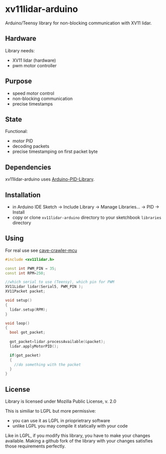 # xv11lidar-arduino

Arduino/Teensy library for non-blocking communication with XV11 lidar.

## Hardware 

Library needs:
- XV11 lidar (hardware)
- pwm motor controller 

## Purpose

- speed motor control
- non-blocking communication
- precise timestamps

## State

Functional:
- motor PID
- decoding packets
- precise timestamping on first packet byte

## Dependencies 

xv11lidar-arduino uses [Arduino-PID-Library](https://github.com/br3ttb/Arduino-PID-Library.git).

## Installation

- in Arduino IDE Sketch -> Include Library -> Manage Libraries... -> PID -> Install
- copy or clone `xv11lidar-arduino` directory to your sketchbook `libraries` directory

## Using

For real use see [cave-crawler-mcu](https://github.com/bmegli/cave-crawler-mcu/blob/master/cave-crawler-mcu.ino#L72)

```C++
#include <xv11lidar.h>

const int PWM_PIN = 35;
const int RPM=250;

//which serial to use (Teensy), which pin for PWM
XV11Lidar lidar(Serial5, PWM_PIN );
XV11Packet packet;

void setup()
{
  lidar.setup(RPM);
}

void loop()
{
  bool got_packet;
  
  got_packet=lidar.processAvailable(&packet);
  lidar.applyMotorPID();

  if(got_packet)
  {
    //do something with the packet
  }
}
```

## License

Library is licensed under Mozilla Public License, v. 2.0

This is similiar to LGPL but more permissive:

- you can use it as LGPL in prioprietrary software
- unlike LGPL you may compile it statically with your code

Like in LGPL, if you modify this library, you have to make your changes available. Making a github fork of the library with your changes satisfies those requirements perfectly.
